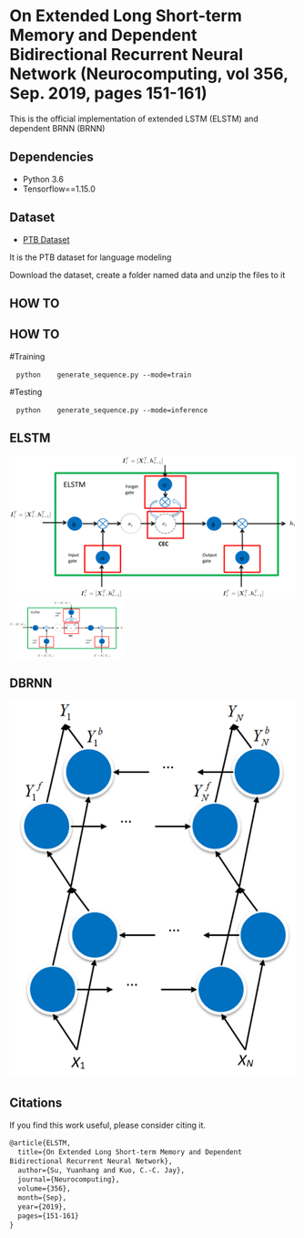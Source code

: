# On Extended Long Short-term Memory and Dependent Bidirectional Recurrent Neural Network (Neurocomputing, vol 356, Sep. 2019, pages 151-161)

This is the official implementation of extended LSTM (ELSTM) and dependent BRNN (BRNN)

## Dependencies
* Python 3.6
* Tensorflow==1.15.0

## Dataset
* [PTB Dataset](https://drive.google.com/file/d/1kS9Rola_lYy-r8MHqnuZOT775R1yGLkK/view?usp=sharing)

It is the PTB dataset for language modeling

Download the dataset, create a folder named data and unzip the files to it

## HOW TO

## HOW TO

#Training

    ```python
    generate_sequence.py --mode=train
    ```

#Testing

    ```python
    generate_sequence.py --mode=inference
    ```

## ELSTM

![ELSTM](ELSTM.png)
<img src="ELSTM.png" width="200">

## DBRNN
![DBRNN](DBRNN.png)

## Citations
If you find this work useful, please consider citing it.
```
@article{ELSTM,
  title={On Extended Long Short-term Memory and Dependent Bidirectional Recurrent Neural Network},
  author={Su, Yuanhang and Kuo, C.-C. Jay},
  journal={Neurocomputing},
  volume={356},
  month={Sep},
  year={2019},
  pages={151-161}
}
```
